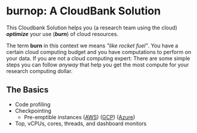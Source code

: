 # burnop: A CloudBank Solution

This Cloudbank Solution helps you (a research team using the cloud) ***optimize*** your use (***burn***) of cloud resources.

The term **burn** in this context we means *"like rocket fuel"*. You have a certain cloud computing budget and you have 
computations to perform on your data. If you are not a cloud computing expert: There are some simple steps you can follow
*anyway* that help you get the most compute for your research computing dollar.

## The Basics

* Code profiling
* Checkpointing
    * Pre-emptible instances ([AWS](https://aws.amazon.com/ec2/spot/)) ([GCP](https://cloud.google.com/preemptible-vms/)) ([Azure](https://docs.microsoft.com/en-us/azure/batch/batch-low-pri-vms))
* Top, vCPUs, cores, threads, and dashboard monitors
